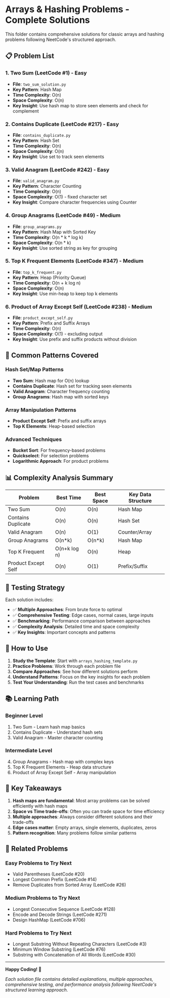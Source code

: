 # Arrays & Hashing Problems - Complete Solutions

This folder contains comprehensive solutions for classic arrays and hashing problems following NeetCode's structured approach.

## 📋 Problem List

### 1. Two Sum (LeetCode #1) - Easy
- **File**: `two_sum_solution.py`
- **Key Pattern**: Hash Map
- **Time Complexity**: O(n)
- **Space Complexity**: O(n)
- **Key Insight**: Use hash map to store seen elements and check for complement

### 2. Contains Duplicate (LeetCode #217) - Easy
- **File**: `contains_duplicate.py`
- **Key Pattern**: Hash Set
- **Time Complexity**: O(n)
- **Space Complexity**: O(n)
- **Key Insight**: Use set to track seen elements

### 3. Valid Anagram (LeetCode #242) - Easy
- **File**: `valid_anagram.py`
- **Key Pattern**: Character Counting
- **Time Complexity**: O(n)
- **Space Complexity**: O(1) - fixed character set
- **Key Insight**: Compare character frequencies using Counter

### 4. Group Anagrams (LeetCode #49) - Medium
- **File**: `group_anagrams.py`
- **Key Pattern**: Hash Map with Sorted Key
- **Time Complexity**: O(n * k * log k)
- **Space Complexity**: O(n * k)
- **Key Insight**: Use sorted string as key for grouping

### 5. Top K Frequent Elements (LeetCode #347) - Medium
- **File**: `top_k_frequent.py`
- **Key Pattern**: Heap (Priority Queue)
- **Time Complexity**: O(n + k log n)
- **Space Complexity**: O(n)
- **Key Insight**: Use min-heap to keep top k elements

### 6. Product of Array Except Self (LeetCode #238) - Medium
- **File**: `product_except_self.py`
- **Key Pattern**: Prefix and Suffix Arrays
- **Time Complexity**: O(n)
- **Space Complexity**: O(1) - excluding output
- **Key Insight**: Use prefix and suffix products without division

## 🎯 Common Patterns Covered

### Hash Set/Map Patterns
- **Two Sum**: Hash map for O(n) lookup
- **Contains Duplicate**: Hash set for tracking seen elements
- **Valid Anagram**: Character frequency counting
- **Group Anagrams**: Hash map with sorted keys

### Array Manipulation Patterns
- **Product Except Self**: Prefix and suffix arrays
- **Top K Elements**: Heap-based selection

### Advanced Techniques
- **Bucket Sort**: For frequency-based problems
- **Quickselect**: For selection problems
- **Logarithmic Approach**: For product problems

## 📊 Complexity Analysis Summary

| Problem | Best Time | Best Space | Key Data Structure |
|---------|-----------|------------|-------------------|
| Two Sum | O(n) | O(n) | Hash Map |
| Contains Duplicate | O(n) | O(n) | Hash Set |
| Valid Anagram | O(n) | O(1) | Counter/Array |
| Group Anagrams | O(n*k) | O(n*k) | Hash Map |
| Top K Frequent | O(n+k log n) | O(n) | Heap |
| Product Except Self | O(n) | O(1) | Prefix/Suffix |

## 🧪 Testing Strategy

Each solution includes:
- ✅ **Multiple Approaches**: From brute force to optimal
- ✅ **Comprehensive Testing**: Edge cases, normal cases, large inputs
- ✅ **Benchmarking**: Performance comparison between approaches
- ✅ **Complexity Analysis**: Detailed time and space complexity
- ✅ **Key Insights**: Important concepts and patterns

## 🚀 How to Use

1. **Study the Template**: Start with `arrays_hashing_template.py`
2. **Practice Problems**: Work through each problem file
3. **Compare Approaches**: See how different solutions perform
4. **Understand Patterns**: Focus on the key insights for each problem
5. **Test Your Understanding**: Run the test cases and benchmarks

## 📚 Learning Path

### Beginner Level
1. Two Sum - Learn hash map basics
2. Contains Duplicate - Understand hash sets
3. Valid Anagram - Master character counting

### Intermediate Level
4. Group Anagrams - Hash map with complex keys
5. Top K Frequent Elements - Heap data structure
6. Product of Array Except Self - Array manipulation

## 🎯 Key Takeaways

1. **Hash maps are fundamental**: Most array problems can be solved efficiently with hash maps
2. **Space vs Time trade-offs**: Often you can trade space for time efficiency
3. **Multiple approaches**: Always consider different solutions and their trade-offs
4. **Edge cases matter**: Empty arrays, single elements, duplicates, zeros
5. **Pattern recognition**: Many problems follow similar patterns

## 🔗 Related Problems

### Easy Problems to Try Next
- Valid Parentheses (LeetCode #20)
- Longest Common Prefix (LeetCode #14)
- Remove Duplicates from Sorted Array (LeetCode #26)

### Medium Problems to Try Next
- Longest Consecutive Sequence (LeetCode #128)
- Encode and Decode Strings (LeetCode #271)
- Design HashMap (LeetCode #706)

### Hard Problems to Try Next
- Longest Substring Without Repeating Characters (LeetCode #3)
- Minimum Window Substring (LeetCode #76)
- Substring with Concatenation of All Words (LeetCode #30)

---

**Happy Coding! 🚀**

*Each solution file contains detailed explanations, multiple approaches, comprehensive testing, and performance analysis following NeetCode's structured learning approach.*
